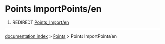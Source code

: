 # Points ImportPoints/en
1.  REDIRECT [Points\_Import/en](Points_Import/en.md)

---
[documentation index](../README.md) > [Points](Points_Workbench.md) > Points ImportPoints/en
